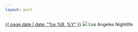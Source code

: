 ```yaml
---
layout: post
---
```


<p>
  <time><a href="/393">{{ page.date | date: "%e %B, %Y" }}</a></time>
  <a href="/393"><img src="{{ site.assets_url }}/393.jpg"/></a>
  <span>Los Angeles Nightlife</span>
</p>
